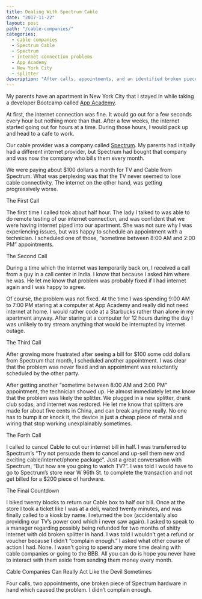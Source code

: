 ```yaml
---
title: Dealing With Spectrum Cable
date: "2017-11-22"
layout: post
path: "/cable-companies/"
categories:
  - cable companies
  - Spectrum Cable
  - Spectrum
  - internet connection problems
  - App Academy
  - New York City
  - splitter
description: "After calls, appointments, and an identified broken piece of Spectrum Hardware, I was told I was not going to get a refund because I, "Didn't complain enough"
---
```


My parents have an apartment in New York City that I stayed in while taking a developer Bootcamp called [App Academy](https://www.appacademy.io/).

At first, the internet connection was fine. It would go out for a few seconds every hour but nothing more than that. After a few weeks, the internet started going out for hours at a time. During those hours, I would pack up and head to a cafe to work.

Our cable provider was a company called [Spectrum](https://www.spectrum.com/contact-us.html). My parents had initially had a different internet provider, but Spectrum had bought that company and was now the company who bills them every month.

We were paying about $100 dollars a month for TV and Cable from Spectrum. What was perplexing was that the TV never seemed to lose cable connectivity. The internet on the other hand, was getting progressively worse.

The First Call

The first time I called took about half hour. The lady I talked to was able to do remote testing of our internet connection, and was confident that we were having internet piped into our apartment. She was not sure why I was experiencing issues, but was happy to schedule an appointment with a technician. I scheduled one of those, “sometime between 8:00 AM and 2:00 PM” appointments.

The Second Call

During a time which the internet was temporarily back on, I received a call from a guy in a call center in India. I know that because I asked him where he was. He let me know that problem was probably fixed if I had internet again and I was happy to agree.

Of course, the problem was not fixed. At the time I was spending 9:00 AM to 7:00 PM staring at a computer at App Academy and really did not need internet at home. I would rather code at a Starbucks rather than alone in my apartment anyway. After staring at a computer for 12 hours during the day I was unlikely to try stream anything that would be interrupted by internet outage.

The Third Call

After growing more frustrated after seeing a bill for $100 some odd dollars from Spectrum that month, I scheduled another appointment. I was clear that the problem was never fixed and an appointment was reluctantly scheduled by the other party.

After getting another “sometime between 8:00 AM and 2:00 PM” appointment, the technician showed up. He almost immediately let me know that the problem was likely the splitter. We plugged in a new splitter, drank club sodas, and internet was restored. He let me know that splitters are made for about five cents in China, and can break anytime really. No one has to bump it or knock it, the device is just a cheap piece of metal and wiring that stop working unexplainably sometimes.

The Forth Call

I called to cancel Cable to cut our internet bill in half. I was transferred to Spectrum’s “Try not persuade them to cancel and up-sell them new and exciting cable/internet/phone package”. Just a great conversation with Spectrum, “But how are you going to watch TV?”. I was told I would have to go to Spectrum’s store near W 96th St. to complete the transaction and not get billed for a $200 piece of hardware.

The Final Countdown

I biked twenty blocks to return our Cable box to half our bill. Once at the store I took a ticket like I was at a deli, waited twenty minutes, and was finally called to a kiosk by name. I returned the box (accidentally also providing our TV’s power cord which i never saw again). I asked to speak to a manager regarding possibly being refunded for two months of shitty internet with old broken splitter in hand. I was told I wouldn’t get a refund or voucher because I didn’t “complain enough.” I asked what other course of action I had. None. I wasn't going to spend any more time dealing with cable companies or going to the BBB. All you can do is hope you never have to interact with them aside from sending them money every month.

Cable Companies Can Really Act Like the Devil Sometimes

Four calls, two appointments, one broken piece of Spectrum hardware in hand which caused the problem. I didn’t complain enough.
